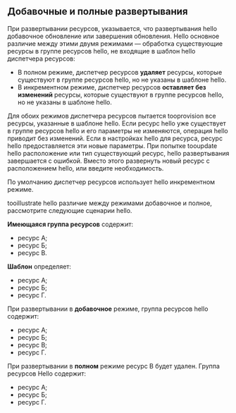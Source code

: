## <a name="incremental-and-complete-deployments"></a>Добавочные и полные развертывания
При развертывании ресурсов, указывается, что развертывания hello добавочное обновление или завершения обновления. Hello основное различие между этими двумя режимами — обработка существующие ресурсы в группе ресурсов hello, не входящие в шаблон hello диспетчера ресурсов:

* В полном режиме, диспетчер ресурсов **удаляет** ресурсы, которые существуют в группе ресурсов hello, но не указаны в шаблоне hello. 
* В инкрементном режиме, диспетчер ресурсов **оставляет без изменений** ресурсы, которые существуют в группе ресурсов hello, но не указаны в шаблоне hello.

Для обоих режимов диспетчера ресурсов пытается tooprovision все ресурсы, указанные в шаблоне hello. Если ресурс hello уже существует в группе ресурсов hello и его параметры не изменяются, операция hello приводит без изменений. Если в настройках hello для ресурса, ресурс hello предоставляется эти новые параметры. При попытке tooupdate hello расположение или тип существующий ресурс, hello развертывания завершается с ошибкой. Вместо этого развернуть новый ресурс с расположением hello, или введите необходимость.

По умолчанию диспетчер ресурсов использует hello инкрементном режиме.

tooillustrate hello различие между режимами добавочное и полное, рассмотрите следующие сценарии hello.

**Имеющаяся группа ресурсов** содержит:

* ресурс А;
* ресурс Б;
* ресурс В.

**Шаблон** определяет:

* ресурс А;
* ресурс Б;
* ресурс Г.

При развертывании в **добавочное** режиме, группа ресурсов hello содержит:

* ресурс А;
* ресурс Б;
* ресурс В;
* ресурс Г.

При развертывании в **полном** режиме ресурс В будет удален. Группа ресурсов Hello содержит:

* ресурс А;
* ресурс Б;
* ресурс Г.

